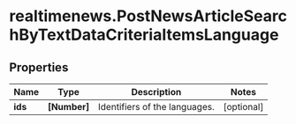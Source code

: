 # realtimenews.PostNewsArticleSearchByTextDataCriteriaItemsLanguage

## Properties

Name | Type | Description | Notes
------------ | ------------- | ------------- | -------------
**ids** | **[Number]** | Identifiers of the languages. | [optional] 


